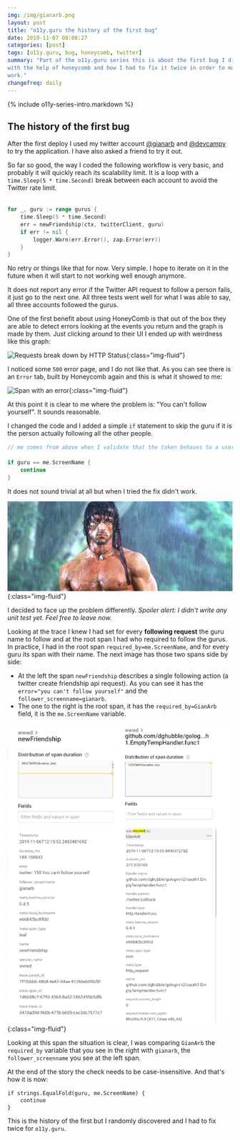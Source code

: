 ```yaml
---
img: /img/gianarb.png
layout: post
title: "o11y.guru the history of the first bug"
date: 2019-11-07 08:08:27
categories: [post]
tags: [o11y.guru, bug, honeycomb, twitter]
summary: "Part of the o11y.guru series this is about the first bug I discovered
with the help of honeycomb and how I had to fix it twice in order to make it to
work."
changefreq: daily
---
```


{% include o11y-series-intro.markdown %}

## The history of the first bug

After the first deploy I used my twitter account
[@gianarb](https://twitter.com/dev_campy) and
[@devcampy](https://twitter.com/dev_campy) to try the application. I have also
asked a friend to try it out.

So far so good, the way I coded the following workflow is very basic, and
probably it will quickly reach its scalability limit. It is a loop with a
`time.Sleep(5 * time.Second)` break between each account to avoid the Twitter
rate limit.

```go

for _, guru := range gurus {
    time.Sleep(5 * time.Second)
    err = newFriendship(ctx, twitterClient, guru)
    if err != nil {
        logger.Warn(err.Error(), zap.Error(err))
    }
}
```

No retry or things like that for now. Very simple. I hope to iterate on it in
the future when it will start to not working well enough anymore.

It does not report any error if the Twitter API request to follow a person
fails, it just go to the next one. All three tests went well for what I was able
to say, all three accounts followed the gurus.

One of the first benefit about using HoneyComb is that out of the box they are
able to detect errors looking at the events you return and the graph is made by
them. Just clicking around to their UI I ended up with weirdness like this graph:

![Requests break down by HTTP Status](/img/o11y-guru-series/first-bug-http-status.png){:class="img-fluid"}

I noticed some `500` error page, and I do not like that. As you can see
there is an `Error` tab, built by Honeycomb again and this is what it showed to me:

![Span with an error](/img/o11y-guru-series/first-bug-span-with-error.png){:class="img-fluid"}

At this point it is clear to me where the problem is: "You can't follow
yourself". It sounds reasonable.

I changed the code and I added a simple `if` statement to skip the guru if it is
the person actually following all the other people.

```go
// me comes from above when I validate that the token behaves to a user.

if guru == me.ScreenName {
    continue
}
```

It does not sound trivial at all but when I tried the fix didn't work.

![](/img/o11y-guru-series/rambo.jpg){:class="img-fluid"}

I decided to face up the problem differently. *Spoiler alert: I didn't
write any unit test yet. Feel free to leave now.*

Looking at the trace I knew I had set for every **following request** the guru name
to follow and at the root span I had who required to follow the
gurus. In practice, I had in the root span `required_by=me.ScreenName`, and for every
guru its span with their name. The next image has those two
spans side by side:

* At the left the span `newFriendship` describes a single following action (a
  twitter create friendship api request). As you can see it has the `error="you
  can't follow yourself"` and the `follower_screenname=gianarb`.
* The one to the right is the root span, it has the `required_by=GianArb` field,
  it is the `me.ScreenName` variable.

![](/img/o11y-guru-series/first-bug-compare-spans.png){:class="img-fluid"}

Looking at this span the situation is clear, I was comparing `GianArb` the
`required_by` variable that you see in the right with `gianarb`, the
`follower_screenname` you see at the left span.

At the end of the story the check needs to be case-insensitive. And that's how
it is now:

```
if strings.EqualFold(guru, me.ScreenName) {
    continue
}
```

This is the history of the first but I randomly discovered and I had to fix
twice for `o11y.guru`.
